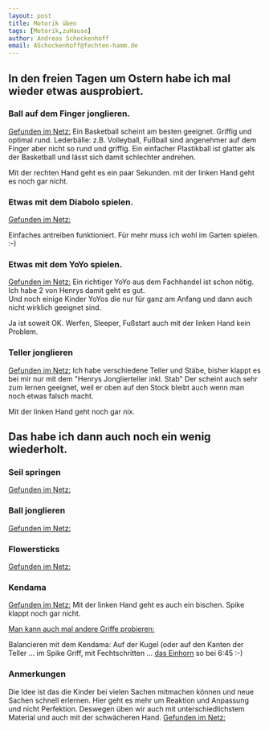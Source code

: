 ```yaml
---
layout: post
title: Motorik üben 
tags: [Motorik,zuHause]
author: Andreas Schockenhoff 
email: ASchockenhoff@fechten-hamm.de
---
```

## In den freien Tagen um Ostern habe ich mal wieder etwas ausprobiert.

### Ball auf dem Finger jonglieren. 
[Gefunden im Netz:](https://www.youtube.com/watch?v=erXBwHuk0dM)
Ein Basketball scheint am besten geeignet. Griffig und optimal rund. 
Lederbälle: z.B. Volleyball, Fußball sind angenehmer auf dem Finger aber nicht so rund und griffig.
Ein einfacher Plastikball ist glatter als der Basketball und lässt sich damit schlechter andrehen. 

Mit der rechten Hand geht es ein paar Sekunden. mit der linken Hand geht es noch gar nicht.

### Etwas mit dem Diabolo spielen. 
[Gefunden im Netz:](https://www.youtube.com/watch?v=1-2e9Da8C3E)

Einfaches antreiben funktioniert. Für mehr muss ich wohl im Garten spielen. :-) 

### Etwas mit dem YoYo spielen. 
[Gefunden im Netz:](https://www.youtube.com/watch?v=UxTiFFkEkIs)
Ein richtiger YoYo aus dem Fachhandel ist schon nötig. Ich habe 2 von Henrys damit geht es gut.  
Und noch einige Kinder YoYos die nur für ganz am Anfang und dann auch nicht wirklich geeignet sind.   

Ja ist soweit OK. Werfen, Sleeper, Fußstart auch mit der linken Hand kein Problem.   

### Teller jonglieren
[Gefunden im Netz:](https://www.youtube.com/watch?v=hOA7SYkHB_k)
Ich habe verschiedene Teller und Stäbe, bisher klappt es bei mir nur mit dem "Henrys Jonglierteller inkl. Stab"
Der scheint auch sehr zum lernen geeignet, weil er oben auf den Stock bleibt auch wenn man noch etwas falsch macht.

Mit der linken Hand geht noch gar nix.

## Das habe ich dann auch noch ein wenig wiederholt.
### Seil springen
[Gefunden im Netz:](https://www.youtube.com/watch?v=vVctfW2OCyQ)
### Ball jonglieren
[Gefunden im Netz:](https://www.youtube.com/watch?v=3V6D2PyFEKM)
### Flowersticks
[Gefunden im Netz:](https://www.youtube.com/watch?v=QhFfFgYo6mg)
### Kendama
[Gefunden im Netz:](https://www.youtube.com/watch?v=3mgtwewEb4I)
Mit der linken Hand geht es auch ein bischen. Spike klappt noch gar nicht.

[Man kann auch mal andere Griffe probieren:](https://www.youtube.com/watch?v=4EKZIV2qDQc)

Balancieren mit dem Kendama: Auf der Kugel (oder auf den Kanten der Teller ... im Spike Griff, mit Fechtschritten ... [das Einhorn](https://www.youtube.com/watch?v=D5mK-DmeCwk) so bei 6:45 :-)

### Anmerkungen
Die Idee ist das die Kinder bei vielen Sachen mitmachen können und neue Sachen schnell erlernen. Hier geht es mehr um Reaktion und Anpassung und nicht Perfektion.
Deswegen üben wir auch mit unterschiedlichstem Material und auch mit der schwächeren Hand.
[Gefunden im Netz:](https://www.youtube.com/watch?v=k6nyFvn1smc)
